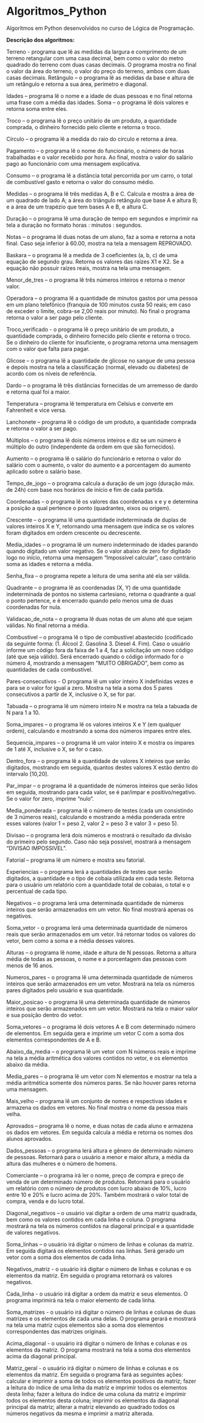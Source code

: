 # Algoritmos_Python
 Algoritmos em Python desenvolvidos no curso de Lógica de Programação.

 **Descrição dos algoritmos:**

Terreno - programa que lê as medidas da largura e comprimento de um terreno retangular com uma casa decimal, bem como o valor do metro quadrado do terreno com duas casas decimais. O programa mostra no final o valor da área do terreno, o valor do preço do terreno, ambos com duas casas decimais.
Retângulo – o programa lê as medidas da base e altura de um retângulo e retorna a sua área, perímetro e diagonal.

Idades – programa lê o nome e a idade de duas pessoas e no final retorna uma frase com a média das idades.
Soma – o programa lê dois valores e retorna soma entre eles.

Troco – o programa lê o preço unitário de um produto, a quantidade comprada, o dinheiro fornecido pelo cliente e retorna o troco.

Círculo – o programa lê a medida do raio do circulo e retorna a área.

Pagamento – o programa lê o nome do funcionário, o número de horas trabalhadas e o valor recebido por hora. Ao final, mostra o valor do salário pago ao funcionário com uma mensagem explicativa.

Consumo – o programa lê a distância total percorrida por um carro, o total de combustível gasto e retorna o valor do consumo médio.

Medidas – o programa lê três medidas A, B e C. Calcula e mostra a área de um quadrado de lado A; a área do triângulo retângulo que base A e altura B; e a área de um trapézio que tem bases A e B, e altura C.

Duração – o programa lê uma duração de tempo em segundos e imprimir na tela a duração no formato horas : minutos : segundos.

Notas – o programa lê duas notas de um aluno, faz a soma e retorna a nota final. Caso seja inferior à 60.00, mostra na tela a mensagem REPROVADO.

Baskara – o programa lê a medida de 3 coeficientes (a, b, c) de uma equação de segundo grau. Retorna os valores das raízes X1 e X2. Se a equação não possuir raízes reais, mostra na tela uma mensagem.

Menor_de_tres – o programa lê três números inteiros e retorna o menor valor.

Operadora – o programa lê a quantidade de minutos gastos por uma pessoa em um plano telefônico (franquia de 100 minutos custa 50 reais; em caso de exceder o limite, cobra-se 2,00 reais por minuto). No final o programa retorna o valor a ser pago pelo cliente.

Troco_verificado - o programa lê o preço unitário de um produto, a quantidade comprada, o dinheiro fornecido pelo cliente e retorna o troco. Se o dinheiro do cliente for insuficiente, o programa retorna uma mensagem com o valor que falta para pagar.

Glicose – o programa lê a quantidade de glicose no sangue de uma pessoa e depois mostra na tela a classificação (normal, elevado ou diabetes) de acordo com os níveis de referência.

Dardo – o programa lê três distâncias fornecidas de um arremesso de dardo e retorna qual foi a maior.

Temperatura – programa lê temperatura em Celsius e converte em Fahrenheit e vice versa.

Lanchonete – programa lê o código de um produto, a quantidade comprada e retorna o valor a ser pago.

Múltiplos – o programa lê dois números inteiros e diz se um número é múltiplo do outro (independente da ordem em que são fornecidos).

Aumento – o programa lê o salário do funcionário e retorna o valor do salário com o aumento, o valor do aumento e a porcentagem do aumento aplicado sobre o salário base.

Tempo_de_jogo – o programa calcula a duração de um jogo (duração máx. de 24h) com base nos horários de início e fim de cada partida.

Coordenadas – o programa lê os valores das coordenadas x e y e determina a posição a qual pertence o ponto (quadrantes, eixos ou origem).

Crescente – o programa lê uma quantidade indeterminada de duplas de valores inteiros X e Y, retornando uma mensagem que indica se os valores foram digitados em ordem crescente ou decrescente.

Media_idades – o programa lê um numero indeterminado de idades parando quando digitado um valor negativo. Se o valor abaixo de zero for digitado logo no início, retorna uma mensagem “Impossível calcular”, caso contrário soma as idades e retorna a média.

Senha_fixa – o programa repete a leitura de uma senha até ela ser válida.

Quadrante – o programa lê as coordenadas (X, Y) de uma quantidade indeterminada de pontos no sistema cartesiano, retorna o quadrante a qual o ponto pertence, e é encerrado quando pelo menos uma de duas coordenadas for nula.

Validacao_de_nota – o programa lê duas notas de um aluno até que sejam válidas. No final retorna a média.

Combustível – o programa lê o tipo de combustível abastecido (codificado da seguinte forma: (1. Álcool 2. Gasolina 3. Diesel 4. Fim). Caso o usuário informe um código fora da faixa de 1 a 4, faz a solicitação um novo código (até que seja válido). Será encerrado quando o código informado for o número 4, mostrando a mensagem "MUITO OBRIGADO", bem como as quantidades de cada combustível.

Pares-consecutivos - O programa lê um valor inteiro X indefinidas vezes e para se o valor for igual a zero. Mostra na tela a soma dos 5 pares consecutivos a partir de X, inclusive o X, se for par.

Tabuada – o programa lê um número inteiro N e mostra na tela a tabuada de N para 1 a 10.

Soma_impares – o programa lê os valores inteiros X e Y (em qualquer ordem), calculando e mostrando a soma dos números impares entre eles.

Sequencia_impares – o programa lê um valor inteiro X e mostra os ímpares de 1 até X, inclusive o X, se for o caso.

Dentro_fora – o programa lê a quantidade de valores X inteiros que serão digitados, mostrando em seguida, quantos destes valores X estão dentro do intervalo [10,20].

Par_impar – o programa lê a quantidade de números inteiros que serão lidos em seguida, mostrando para cada valor, se é par/impar e positivo/negativo. Se o valor for zero, imprime “nulo”.

Media_ponderada – programa lê o número de testes (cada um consistindo de 3 números reais), calculando e mostrando a média ponderada entre esses valores (valor 1 = peso 2, valor 2 = peso 3 e valor 3 = peso 5).

Divisao – o programa lerá dois números e mostrará o resultado da divisão do primeiro pelo
segundo. Caso não seja possível, mostrará a mensagem “DIVISAO IMPOSSIVEL”.

Fatorial – programa lê um número e mostra seu fatorial.

Experiencias – o programa lerá a quantidades de testes que serão digitados, a quantidade e o tipo de cobaia utilizada em cada teste. Retorna para o usuário um relatório com a quantidade total de cobaias, o total e o percentual de cada tipo.

Negativos – o programa lerá uma determinada quantidade de números inteiros que serão armazenados em um vetor. No final mostrará apenas os negativos.

Soma_vetor - o programa lerá uma determinada quantidade de números reais que serão armazenados em um vetor.  Irá retornar todos os valores do vetor, bem como a soma e a média desses valores.

Alturas – o programa lê nome, idade e altura de N pessoas. Retorna a altura média de todas as pessoas, o nome e a porcentagem das pessoas com menos de 16 anos. 

Numeros_pares - o programa lê uma determinada quantidade de números inteiros que serão armazenados em um vetor. Mostrará na tela os números pares digitados pelo usuário e sua quantidade.

Maior_posicao - o programa lê uma determinada quantidade de números inteiros que serão armazenados em um vetor. Mostrará na tela o maior valor e sua posição dentro do vetor.

Soma_vetores – o programa lê dois vetores A e B com determinado número de elementos. Em seguida gera e imprime um vetor C com a soma dos elementos correspondentes de A e B.

Abaixo_da_media – o programa lê um vetor com N números reais e imprime na tela a média aritmética dos valores contidos no vetor, e os elementos abaixo da média.

Media_pares – o programa lê um vetor com N elementos e mostrar na tela a média aritmética somente dos números pares. Se não houver pares retorna uma mensagem. 

Mais_velho – programa lê um conjunto de nomes e respectivas idades e armazena os dados em vetores. No final mostra o nome da pessoa mais velha.

Aprovados – programa lê o nome, e duas notas de cada aluno e armazena os dados em vetores. Em seguida calcula a média e retorna os nomes dos alunos aprovados. 

Dados_pessoas – o programa lerá altura e gênero de determinado número de pessoas. Retornará para o usuário a menor e maior altura, a média da altura das mulheres e o número de homens.

Comerciante – o programa irá ler o nome, preço de compra e preço de venda de um determinado número de produtos. Retornará para o usuário um relatório com o número de produtos com lucro abaixo de 10%, lucro entre 10 e 20% e lucro acima de 20%. Também mostrará o valor total de compra, venda e do lucro total.

Diagonal_negativos – o usuário vai digitar a ordem de uma matriz quadrada, bem como os valores contidos em cada linha e coluna. O programa mostrará na tela os números contidos na diagonal principal e a quantidade de valores negativos.

Soma_linhas – o usuário irá digitar o número de linhas e colunas da matriz. Em seguida digitará os elementos contidos nas linhas. Será gerado um vetor com a soma dos elementos de cada linha. 

Negativos_matriz - o usuário irá digitar o número de linhas e colunas e os elementos da matriz. Em seguida o programa retornará os valores negativos.

Cada_linha - o usuário irá digitar a ordem da matriz e seus elementos. O programa imprimirá na tela o maior elemento de cada linha. 

Soma_matrizes - o usuário irá digitar o número de linhas e colunas de duas matrizes e os elementos de cada uma delas. O programa gerará e mostrará na tela uma matriz cujos elementos são a soma dos elementos correspondentes das matrizes originais.

Acima_diagonal - o usuário irá digitar o número de linhas e colunas e os elementos da matriz. O programa mostrará na tela a soma dos elementos acima da diagonal principal.

Matriz_geral - o usuário irá digitar o número de linhas e colunas e os elementos da matriz. Em seguida o programa fará as seguintes ações: calcular e imprimir a soma de todos os elementos positivos da matriz; fazer a leitura do índice de uma linha da matriz e imprimir todos os elementos desta linha; fazer a leitura do índice de uma coluna da matriz e imprimir todos os elementos desta coluna; imprimir os elementos da diagonal principal da matriz; alterar a matriz elevando ao quadrado todos os números negativos da mesma e imprimir a matriz alterada.
